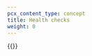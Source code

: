 ```yaml
---
pcx_content_type: concept
title: Health checks
weight: 0
---
```


{{<render file="../../magic-transit/_partials/_health-checks.md">}}